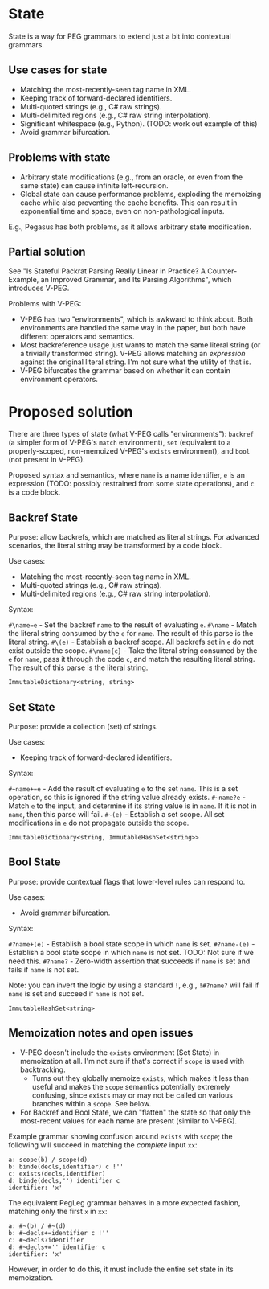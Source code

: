 # State

State is a way for PEG grammars to extend just a bit into contextual grammars.

## Use cases for state

- Matching the most-recently-seen tag name in XML.
- Keeping track of forward-declared identifiers.
- Multi-quoted strings (e.g., C# raw strings).
- Multi-delimited regions (e.g., C# raw string interpolation).
- Significant whitespace (e.g., Python). (TODO: work out example of this)
- Avoid grammar bifurcation.

## Problems with state

- Arbitrary state modifications (e.g., from an oracle, or even from the same state) can cause infinite left-recursion.
- Global state can cause performance problems, exploding the memoizing cache while also preventing the cache benefits. This can result in exponential time and space, even on non-pathological inputs.

E.g., Pegasus has both problems, as it allows arbitrary state modification.

## Partial solution

See "Is Stateful Packrat Parsing Really Linear in Practice? A Counter-Example, an Improved Grammar, and Its Parsing Algorithms", which introduces V-PEG.

Problems with V-PEG:

- V-PEG has two "environments", which is awkward to think about. Both environments are handled the same way in the paper, but both have different operators and semantics.
- Most backreference usage just wants to match the same literal string (or a trivially transformed string). V-PEG allows matching an *expression* against the original literal string. I'm not sure what the utility of that is.
- V-PEG bifurcates the grammar based on whether it can contain environment operators.

# Proposed solution

There are three types of state (what V-PEG calls "environments"): `backref` (a simpler form of V-PEG's `match` environment), `set` (equivalent to a properly-scoped, non-memoized V-PEG's `exists` environment), and `bool` (not present in V-PEG).

Proposed syntax and semantics, where `name` is a name identifier, `e` is an expression (TODO: possibly restrained from some state operations), and `c` is a code block.

## Backref State

Purpose: allow backrefs, which are matched as literal strings. For advanced scenarios, the literal string may be transformed by a code block.

Use cases:
- Matching the most-recently-seen tag name in XML.
- Multi-quoted strings (e.g., C# raw strings).
- Multi-delimited regions (e.g., C# raw string interpolation).

Syntax:

`#\name=e` - Set the backref `name` to the result of evaluating `e`.
`#\name` - Match the literal string consumed by the `e` for `name`. The result of this parse is the literal string.
`#\(e)` - Establish a backref scope. All backrefs set in `e` do not exist outside the scope.
`#\name{c}` - Take the literal string consumed by the `e` for `name`, pass it through the code `c`, and match the resulting literal string. The result of this parse is the literal string.

`ImmutableDictionary<string, string>`

## Set State

Purpose: provide a collection (set) of strings.

Use cases:
- Keeping track of forward-declared identifiers.

Syntax:

`#~name+=e` - Add the result of evaluating `e` to the set `name`. This is a set operation, so this is ignored if the string value already exists.
`#~name?e` - Match `e` to the input, and determine if its string value is in `name`. If it is not in `name`, then this parse will fail.
`#~(e)` - Establish a set scope. All set modifications in `e` do not propagate outside the scope.

`ImmutableDictionary<string, ImmutableHashSet<string>>`

## Bool State

Purpose: provide contextual flags that lower-level rules can respond to.

Use cases:
- Avoid grammar bifurcation.

Syntax:

`#?name+(e)` - Establish a bool state scope in which `name` is set.
`#?name-(e)` - Establish a bool state scope in which `name` is not set. TODO: Not sure if we need this.
`#?name?` - Zero-width assertion that succeeds if `name` is set and fails if `name` is not set.

Note: you can invert the logic by using a standard `!`, e.g., `!#?name?` will fail if `name` is set and succeed if `name` is not set.

`ImmutableHashSet<string>`

## Memoization notes and open issues

- V-PEG doesn't include the `exists` environment (Set State) in memoization at all. I'm not sure if that's correct if `scope` is used with backtracking.
  - Turns out they globally memoize `exists`, which makes it less than useful and makes the `scope` semantics potentially extremely confusing, since `exists` may or may not be called on various branches within a `scope`. See below.
- For Backref and Bool State, we can "flatten" the state so that only the most-recent values for each name are present (similar to V-PEG).

Example grammar showing confusion around `exists` with `scope`; the following will succeed in matching the *complete* input `xx`:

```
a: scope(b) / scope(d)
b: binde(decls,identifier) c !''
c: exists(decls,identifier)
d: binde(decls,'') identifier c
identifier: 'x'
```

The equivalent PegLeg grammar behaves in a more expected fashion, matching only the first `x` in `xx`:

```
a: #~(b) / #~(d)
b: #~decls+=identifier c !''
c: #~decls?identifier
d: #~decls+='' identifier c
identifier: 'x'
```

However, in order to do this, it must include the entire set state in its memoization.
